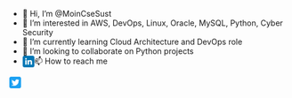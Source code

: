 - 👋 Hi, I’m @MoinCseSust
- 👀 I’m interested in AWS, DevOps, Linux, Oracle, MySQL, Python, Cyber Security
- 🌱 I’m currently learning Cloud Architecture and DevOps role
- 💞️ I’m looking to collaborate on Python projects
- 📫 How to reach me <a href="https://www.linkedin.com/in/nazmul-hasan-40827a59/" rel="nofollow">
  <img alt="Moin Linkedin" src="https://raw.githubusercontent.com/edent/SuperTinyIcons/099dc12b59179d07d534069bc8551718f786d91a/images/svg/linkedin.svg" style="max-width:100%;" width="21px" align="left">
</a>
<a href="https://twitter.com/MoinSust" rel="nofollow">
  <img alt="Moin Twitter" src="https://raw.githubusercontent.com/edent/SuperTinyIcons/099dc12b59179d07d534069bc8551718f786d91a/images/svg/twitter.svg" style="max-width:100%;" width="21px" align="left">
</a>

<!---
MoinCseSust/MoinCseSust is a ✨ special ✨ repository because its `README.md` (this file) appears on your GitHub profile.
You can click the Preview link to take a look at your changes.
--->

